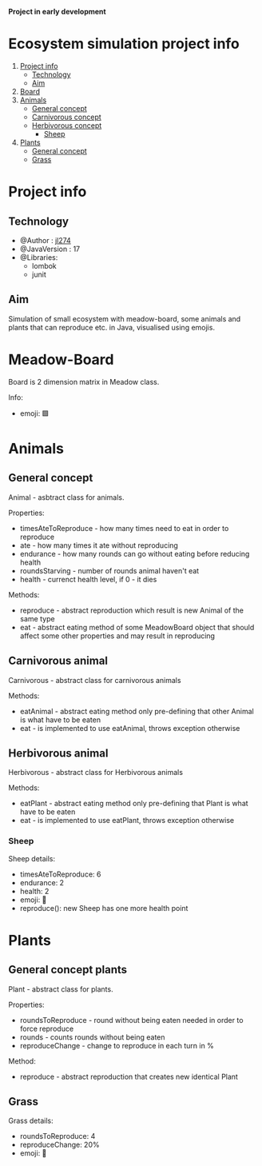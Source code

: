 **Project in early development**

# Ecosystem simulation project info
1. [Project info](#project-info)
    * [Technology](#technology)
    * [Aim](#aim)
2. [Board](#meadow-board)
3. [Animals](#animals)
    * [General concept](#general-concept)
    * [Carnivorous concept](#carnivorous-animal)
    * [Herbivorous concept](#herbivorous-animal)
        * [Sheep](#sheep)
4. [Plants](#plants)
    * [General concept](#general-concept-plants)
    * [Grass](#grass)

# Project info

## Technology
* @Author : [jl274](https://github.com/jl274)
* @JavaVersion : 17
* @Libraries:
    * lombok
    * junit

## Aim
Simulation of small ecosystem with meadow-board, some animals and plants that can reproduce etc. in Java,
visualised using emojis.

# Meadow-Board
Board is 2 dimension matrix in Meadow class.

Info:
* emoji: 🟩


# Animals

## General concept

Animal - asbtract class for animals.

Properties:
* timesAteToReproduce - how many times need to eat in order to reproduce
* ate - how many times it ate without reproducing
* endurance - how many rounds can go without eating before reducing health
* roundsStarving - number of rounds animal haven't eat
* health - currenct health level, if 0 - it dies

Methods:
* reproduce - abstract reproduction which result is new Animal of the same type
* eat - abstract eating method of some MeadowBoard object that should 
  affect some other properties and may result in reproducing

## Carnivorous animal
Carnivorous - abstract class for carnivorous animals

Methods:
* eatAnimal - abstract eating method only pre-defining that other Animal is what have to be eaten
* eat - is implemented to use eatAnimal, throws exception otherwise

## Herbivorous animal
Herbivorous - abstract class for Herbivorous animals

Methods:
* eatPlant - abstract eating method only pre-defining that Plant is what have to be eaten
* eat - is implemented to use eatPlant, throws exception otherwise

### Sheep
Sheep details:
* timesAteToReproduce: 6
* endurance: 2
* health: 2
* emoji: 🐑
* reproduce(): new Sheep has one more health point

# Plants

## General concept plants

Plant  - abstract class for plants.

Properties:
* roundsToReproduce - round without being eaten needed in order to force reproduce
* rounds - counts rounds without being eaten
* reproduceChange - change to reproduce in each turn in %

Method:
* reproduce - abstract reproduction that creates new identical Plant


## Grass
Grass details:
* roundsToReproduce: 4
* reproduceChange: 20%
* emoji: 🌿
